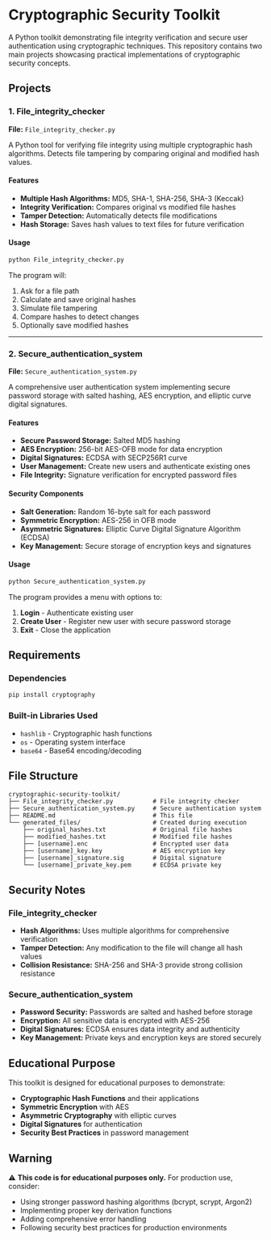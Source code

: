 # Cryptographic Security Toolkit

A Python toolkit demonstrating file integrity verification and secure user authentication using cryptographic techniques. This repository contains two main projects showcasing practical implementations of cryptographic security concepts.

## Projects

### 1. File_integrity_checker
**File:** `File_integrity_checker.py`

A Python tool for verifying file integrity using multiple cryptographic hash algorithms. Detects file tampering by comparing original and modified hash values.

#### Features
- **Multiple Hash Algorithms:** MD5, SHA-1, SHA-256, SHA-3 (Keccak)
- **Integrity Verification:** Compares original vs modified file hashes
- **Tamper Detection:** Automatically detects file modifications
- **Hash Storage:** Saves hash values to text files for future verification

#### Usage
```bash
python File_integrity_checker.py
```

The program will:
1. Ask for a file path
2. Calculate and save original hashes
3. Simulate file tampering
4. Compare hashes to detect changes
5. Optionally save modified hashes

---

### 2. Secure_authentication_system
**File:** `Secure_authentication_system.py`

A comprehensive user authentication system implementing secure password storage with salted hashing, AES encryption, and elliptic curve digital signatures.

#### Features
- **Secure Password Storage:** Salted MD5 hashing
- **AES Encryption:** 256-bit AES-OFB mode for data encryption
- **Digital Signatures:** ECDSA with SECP256R1 curve
- **User Management:** Create new users and authenticate existing ones
- **File Integrity:** Signature verification for encrypted password files

#### Security Components
- **Salt Generation:** Random 16-byte salt for each password
- **Symmetric Encryption:** AES-256 in OFB mode
- **Asymmetric Signatures:** Elliptic Curve Digital Signature Algorithm (ECDSA)
- **Key Management:** Secure storage of encryption keys and signatures

#### Usage
```bash
python Secure_authentication_system.py
```

The program provides a menu with options to:
1. **Login** - Authenticate existing user
2. **Create User** - Register new user with secure password storage
3. **Exit** - Close the application

## Requirements

### Dependencies
```bash
pip install cryptography
```

### Built-in Libraries Used
- `hashlib` - Cryptographic hash functions
- `os` - Operating system interface
- `base64` - Base64 encoding/decoding

## File Structure

```
cryptographic-security-toolkit/
├── File_integrity_checker.py           # File integrity checker
├── Secure_authentication_system.py     # Secure authentication system
├── README.md                           # This file
└── generated_files/                    # Created during execution
    ├── original_hashes.txt             # Original file hashes
    ├── modified_hashes.txt             # Modified file hashes
    ├── [username].enc                  # Encrypted user data
    ├── [username]_key.key              # AES encryption key
    ├── [username]_signature.sig        # Digital signature
    └── [username]_private_key.pem      # ECDSA private key
```

## Security Notes

### File_integrity_checker
- **Hash Algorithms:** Uses multiple algorithms for comprehensive verification
- **Tamper Detection:** Any modification to the file will change all hash values
- **Collision Resistance:** SHA-256 and SHA-3 provide strong collision resistance

### Secure_authentication_system
- **Password Security:** Passwords are salted and hashed before storage
- **Encryption:** All sensitive data is encrypted with AES-256
- **Digital Signatures:** ECDSA ensures data integrity and authenticity
- **Key Management:** Private keys and encryption keys are stored securely

## Educational Purpose

This toolkit is designed for educational purposes to demonstrate:
- **Cryptographic Hash Functions** and their applications
- **Symmetric Encryption** with AES
- **Asymmetric Cryptography** with elliptic curves
- **Digital Signatures** for authentication
- **Security Best Practices** in password management

## Warning

⚠️ **This code is for educational purposes only.** For production use, consider:
- Using stronger password hashing algorithms (bcrypt, scrypt, Argon2)
- Implementing proper key derivation functions
- Adding comprehensive error handling
- Following security best practices for production environments

